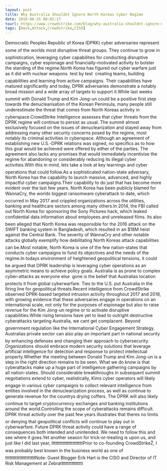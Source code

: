 ```yaml
---
layout: post
title: Why Australia Shouldnt Ignore North Koreas Cyber Regime
date: 2018-06-25 00:02:17
tourl: https://www.crowdstrike.com/blog/why-australia-shouldnt-ignore-north-koreas-cyber-regime/
tags: [Hack,Attack,Crowdstrike,CISO]
---
```

Democratic Peoples Republic of Korea (DPRK) cyber adversaries represent some of the worlds most disruptive threat groups. They continue to grow in sophistication, leveraging cyber capabilities for conducting disruptive campaigns, cyber espionage and financially-motivated activity to bolster the standing of the regime.North Korea has figured out cyber warfare just as it did with nuclear weapons  test by test  creating teams, building capabilities and learning from active campaigns. Their capabilities have matured significantly and today, DPRK adversaries demonstrate a notably broad mission and a wide array of targets to support it.While last weeks summit with Donald Trump and Kim Jong-un could be a positive first step towards the denuclearisation of the Korean Peninsula, many people still underestimate the threat that comes from North Koreas activity in cyberspace.CrowdStrike Intelligence assesses that cyber threats from the DPRK regime will continue to persist as usual. The summit almost exclusively focused on the issues of denuclearization and stayed away from addressing many other security concerns posed by the regime, most notably its criminal activities in cyberspace. Although an agreement of establishing new U.S.-DPRK relations was signed, no specifics as to how this goal would be achieved were offered by either of the parties. The agreement also lacks any promises that would immediately incentivise the regime for abandoning or considerably reducing its illegal cyber activities.With this in mind, lets take a look at key learnings and cyber operations that could follow.As a sophisticated nation-state adversary, North Korea has the capability to launch massive, advanced, and highly impactful cyber campaigns.Their capability to do just that has become more evident over the last few years. North Korea has been publicly blamed for WannaCry, the worlds biggest ransomware cyberattack to date, which occurred in May 2017 and crippled organizations across the utilities, banking and healthcare sectors among many others.In 2014, the FBI called out North Korea for sponsoring the Sony Pictures hack, which leaked confidential data information about employees and unreleased films. Its also been alleged that North Korea was responsible for the 2016 attack on the SWIFT banking system in Bangladesh, which resulted in an $18M heist against the Central Bank. The severity of WannaCry and other notable attacks globally exemplify how debilitating North Koreas attack capabilities can be.Most notable, North Korea is one of the few nation-states that conducts cyber campaigns to fund its objectives and the needs of the regime.In todays environment of heightened geopolitical tensions, it could be argued that DPRK leadership is leveraging cyber operations as an asymmetric means to achieve policy goals. Australia is as prone to complex cyber-attacks as everyone else  gone is the belief that Australias location protects it from global cyberwarfare. Ties to the U.S. put Australia in the firing line for geopolitical threats.Recent intelligence from CrowdStrike observed DPRK-based targeted intrusion activity throughout 2017 and 2018, with growing evidence that these adversaries engage in operations on an international scale, not only for the purposes of espionage but also to raise revenue for the Kim Jong-un regime or to activate disruptive capabilities.While rising tensions have yet to lead to outright destructive cyberattacks targeting Australia, we cant get complacent. Beyond government regulation like the International Cyber Engagement Strategy, Australias private sector can also play an important part in national security by enhancing defenses and changing their approach to cybersecurity. Organizations should embrace modern security solutions that leverage artificial intelligence for detection and response to protect intellectual property.Whether the meeting between Donald Trump and Kim Jong-un is a step in the right direction remains to be seen. What we do know is that cyberattacks make up a huge part of intelligence gathering campaigns by all nation-states. Should considerable breakthroughs in subsequent summit negotiations extend to cyber, realistically, Kims cyber operators will likely engage in various cyber campaigns to collect relevant intelligence from entities involved in the denuclearization process, as well as continue to generate revenue for the countrys drying coffers. The DPRK will also likely continue to target cryptocurrency exchanges and banking institutions around the world.Controlling the scope of cyberattacks remains difficult. DPRK threat activity over the past few years illustrates that theres no limits or denying that geopolitical conflicts will continue to play out in cyberwarfare. Future DPRK threat activity could have a range of consequences both intended and unintended. We need to follow this and see where it goes.Yet another season for trick-or-treating is upon us, and just like I did last year, ItttttttttttttttttttttPrior to co-founding CrowdStrikeŽ, I was probably best known in the business world as one oftttttttttttttttttttttNote: Guest Blogger Erik Hart is the CISO and Director of IT Risk Management at Zebratttttttttttttttt